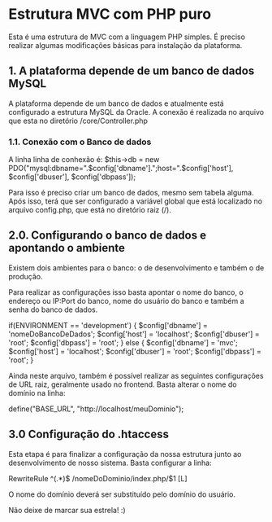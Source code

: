 # Estrutura MVC com PHP puro
Esta é uma estrutura de MVC com a linguagem PHP simples. É preciso realizar algumas modificações básicas para instalação da plataforma.

## 1. A plataforma depende de um banco de dados MySQL
A plataforma depende de um banco de dados e atualmente está configurado a estrutura MySQL da Oracle.
A conexão é realizada no arquivo que esta no diretório /core/Controller.php

### 1.1. Conexão com o Banco de dados
A linha linha de conhexão é:
$this->db = new PDO("mysql:dbname=".$config['dbname'].";host=".$config['host'], $config['dbuser'], $config['dbpass']);

Para isso é preciso criar um banco de dados, mesmo sem tabela alguma.
Após isso, terá que ser configurado a variável global que está localizado no arquivo config.php, que está no diretório raiz (/).

## 2.0. Configurando o banco de dados e apontando o ambiente
Existem dois ambientes para o banco: o de desenvolvimento e também o de produção.

Para realizar as configurações isso basta apontar o nome do banco, o endereço ou IP:Port do banco, nome do usuário do banco e também a senha do banco de dados.

if(ENVIRONMENT == 'development') {
	$config['dbname'] = 'nomeDoBancoDeDados';
	$config['host'] = 'localhost';
	$config['dbuser'] = 'root';
	$config['dbpass'] = 'root';
} else {
	$config['dbname'] = 'mvc';
	$config['host'] = 'localhost';
	$config['dbuser'] = 'root';
	$config['dbpass'] = 'root';
}

Ainda neste arquivo, também é possível realizar as seguintes configurações de URL raiz, geralmente usado no frontend. Basta alterar o nome do domínio na linha:

define("BASE_URL", "http://localhost/meuDominio");

## 3.0 Configuração do .htaccess

Esta etapa é para finalizar a configuração da nossa estrutura junto ao desenvolvimento de nosso sistema. Basta configurar a linha:

RewriteRule ^(.*)$ /nomeDoDominio/index.php/$1 [L]

O nome do domínio deverá ser substituído pelo domínio do usuário.

Não deixe de marcar sua estrela! :)


